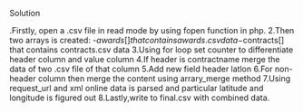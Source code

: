 Solution

.Firstly, open a .csv file in read mode by using fopen function in php.
2.Then two arrays is created:
-$awards[] that contains awards.csv data
-$contracts[] that contains contracts.csv data
3.Using for loop set counter to differentiate header column and value column
4.If header is contractname merge the data of two .csv file of that column
5.Add new field header latlon 
6.For non-header column then merge the content using arrary_merge method
7.Using request_url and xml online data is parsed and particular latitude and longitude is figured out 
8.Lastly,write to final.csv with combined data.

